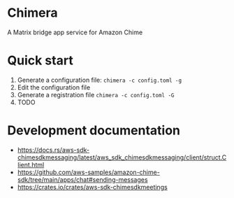 # Chimera
A Matrix bridge app service for Amazon Chime

# Quick start
1. Generate a configuration file: `chimera -c config.toml -g`
2. Edit the configuration file
3. Generate a registration file `chimera -c config.toml -G`
4. TODO

# Development documentation
- https://docs.rs/aws-sdk-chimesdkmessaging/latest/aws_sdk_chimesdkmessaging/client/struct.Client.html
- https://github.com/aws-samples/amazon-chime-sdk/tree/main/apps/chat#sending-messages
- https://crates.io/crates/aws-sdk-chimesdkmeetings